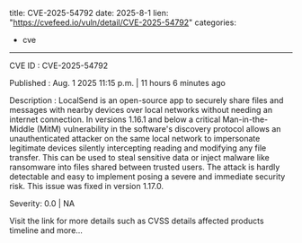  
title: CVE-2025-54792
date: 2025-8-1
lien: "https://cvefeed.io/vuln/detail/CVE-2025-54792"
categories:
  - cve
---

CVE ID : CVE-2025-54792

Published :  Aug. 1
2025
11:15 p.m. | 11 hours
6 minutes ago

Description : LocalSend is an open-source app to securely share files and messages with nearby devices over local networks without needing an internet connection. In versions 1.16.1 and below
a critical Man-in-the-Middle (MitM) vulnerability in the software's discovery protocol allows an unauthenticated attacker on the same local network to impersonate legitimate devices
silently intercepting
reading
and modifying any file transfer. This can be used to steal sensitive data or inject malware
like ransomware
into files shared between trusted users. The attack is hardly detectable and easy to implement
posing a severe and immediate security risk. This issue was fixed in version 1.17.0.

Severity: 0.0 | NA

Visit the link for more details
such as CVSS details
affected products
timeline
and more...

